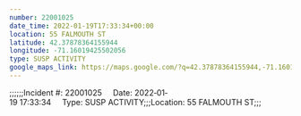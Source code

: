 ```yaml
---
number: 22001025
date_time: 2022-01-19T17:33:34+00:00
location: 55 FALMOUTH ST
latitude: 42.37878364155944
longitude: -71.16019425502056
type: SUSP ACTIVITY
google_maps_link: https://maps.google.com/?q=42.37878364155944,-71.16019425502056
---
```


;;;;;;Incident #: 22001025     Date: 2022‐01‐19 17:33:34     Type: SUSP ACTIVITY;;;Location: 55 FALMOUTH ST;;;
